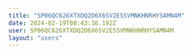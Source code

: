 ```yaml
---
title: "SP06QC626XTXDQ2D6X6SV2E5SVMNKHNRHYSAMN4M"
date: 2024-02-19T08:43:16.192Z
user: SP06QC626XTXDQ2D6X6SV2E5SVMNKHNRHYSAMN4M
layout: "users"
---
```

    